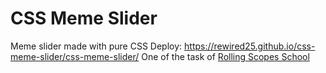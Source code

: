# CSS Meme Slider

Meme slider made with pure CSS
Deploy: https://rewired25.github.io/css-meme-slider/css-meme-slider/
One of the task of [Rolling Scopes School](https://rs.school)
